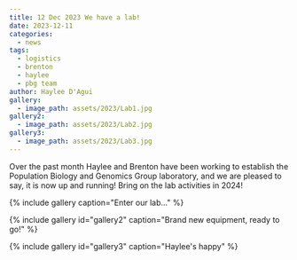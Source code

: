 ```yaml
---
title: 12 Dec 2023 We have a lab!
date: 2023-12-11
categories:
  - news
tags:
  - logistics
  - brenton
  - haylee
  - pbg team
author: Haylee D'Agui
gallery:
  - image_path: assets/2023/Lab1.jpg
gallery2:
  - image_path: assets/2023/Lab2.jpg
gallery3:
  - image_path: assets/2023/Lab3.jpg
---
```


Over the past month Haylee and Brenton have been working to establish the Population Biology and Genomics Group laboratory, and we are pleased to say, it is now up and running! Bring on the lab activities in 2024!

{% include gallery caption="Enter our lab..." %}

{% include gallery id="gallery2" caption="Brand new equipment, ready to go!" %}

{% include gallery id="gallery3" caption="Haylee's happy" %}
